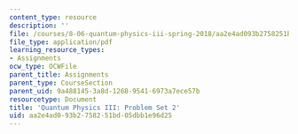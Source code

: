 ```yaml
---
content_type: resource
description: ''
file: /courses/8-06-quantum-physics-iii-spring-2018/aa2e4ad093b2758251bd05dbb1e96d25_MIT8_06S18ps2.pdf
file_type: application/pdf
learning_resource_types:
- Assignments
ocw_type: OCWFile
parent_title: Assignments
parent_type: CourseSection
parent_uid: 9a488145-3a8d-1268-9541-6973a7ece57b
resourcetype: Document
title: 'Quantum Physics III: Problem Set 2'
uid: aa2e4ad0-93b2-7582-51bd-05dbb1e96d25
---
```

